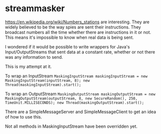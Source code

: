streammasker
============

https://en.wikipedia.org/wiki/Numbers_stations are interesting.
They are widely believed to be the way spies are sent their instructions.
They broadcast numbers all the time whether there are instructions in it or not. This means it's impossible to know when real data is being sent.

I wondered if it would be possible to write wrappers for Java's Input/OutputStreams that sent data at a constant rate, whether or not there was any information to send.

This is my attempt at it.

To wrap an InputStream
`MaskingInputStream maskingInputStream = new MaskingInputStream(inputStream, 8);
new Thread(maskingInputStream).start();`

To wrap an OutputStream
`MaskingOutputStream maskingOutputStream = new MaskingOutputStream(outputStream, 8, new SecureRandom(), 250, TimeUnit.MILLISECONDS);
new Thread(maskingOutputStream).start();`

There are a SimpleMessageServer and SimpleMessageClient to get an idea of how to use this.

Not all methods in MaskingInputStream have been overridden yet.
